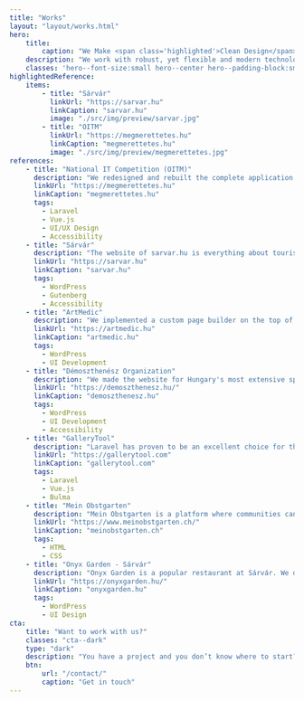 ```yaml
---
title: "Works"
layout: "layout/works.html"
hero:
    title:
        caption: "We Make <span class='highlighted'>Clean Design</span><br>and <span class='highlighted'>Modern Code</span>"
    description: "We work with robust, yet flexible and modern technologies."
    classes: 'hero--font-size:small hero--center hero--padding-block:small'
highlightedReference:
    items:
        - title: "Sárvár"
          linkUrl: "https://sarvar.hu"
          linkCaption: "sarvar.hu"
          image: "./src/img/preview/sarvar.jpg"
        - title: "OITM"
          linkUrl: "https://megmerettetes.hu"
          linkCaption: "megmerettetes.hu"
          image: "./src/img/preview/megmerettetes.jpg"
references:
    - title: "National IT Competition (OITM)"
      description: "We redesigned and rebuilt the complete application with Laravel and manage the whole competition for the 3rd year now."
      linkUrl: "https://megmerettetes.hu"
      linkCaption: "megmerettetes.hu"
      tags:
        - Laravel
        - Vue.js
        - UI/UX Design
        - Accessibility
    - title: "Sárvár"
      description: "The website of sarvar.hu is everything about tourism. It is operated by the TDM of Sárvár to serve the goals of the city and its wellness. A modern, visual, clean design with fast performance."
      linkUrl: "https://sarvar.hu"
      linkCaption: "sarvar.hu"
      tags:
        - WordPress
        - Gutenberg
        - Accessibility
    - title: "ArtMedic"
      description: "We implemented a custom page builder on the top of ACF to tackle the complexity of the variant layouts."
      linkUrl: "https://artmedic.hu"
      linkCaption: "artmedic.hu"
      tags:
        - WordPress
        - UI Development
    - title: "Démoszthenész Organization"
      description: "We made the website for Hungary's most extensive speech therapist organization with expert search functionality and listing."
      linkUrl: "https://demoszthenesz.hu/"
      linkCaption: "demoszthenesz.hu"
      tags:
        - WordPress
        - UI Development
        - Accessibility
    - title: "GalleryTool"
      description: "Laravel has proven to be an excellent choice for the GalleryTool Artwork Management Application. Manage, categorize, show, export, embed all of your artworks."
      linkUrl: "https://gallerytool.com"
      linkCaption: "gallerytool.com"
      tags:
        - Laravel
        - Vue.js
        - Bulma
    - title: "Mein Obstgarten"
      description: "Mein Obstgarten is a platform where communities can buy or sell fruits, products or trees for picking. We built the new UI based on the static wireframe."
      linkUrl: "https://www.meinobstgarten.ch/"
      linkCaption: "meinobstgarten.ch"
      tags:
        - HTML
        - CSS
    - title: "Onyx Garden - Sárvár"
      description: "Onyx Garden is a popular restaurant at Sárvár. We designed a modern website with a custom and visual reservation system where the guests can pick their table and appointment."
      linkUrl: "https://onyxgarden.hu/"
      linkCaption: "onyxgarden.hu"
      tags:
        - WordPress
        - UI Design
cta:
    title: "Want to work with us?"
    classes: "cta--dark"
    type: "dark"
    description: "You have a project and you don’t know where to start? Feel free to contact us to discuss you project’s details. Maybe we can help you."
    btn:
        url: "/contact/"
        caption: "Get in touch"
---
```

